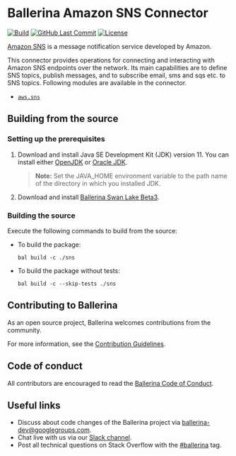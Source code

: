 # Ballerina Amazon SNS Connector

[![Build](https://github.com/ballerina-platform/module-ballerinax-aws.sns/workflows/CI/badge.svg)](https://github.com/ballerina-platform/module-ballerinax-aws.sns/actions?query=workflow%3ACI)
[![GitHub Last Commit](https://img.shields.io/github/last-commit/ballerina-platform/module-ballerinax-aws.sns.svg)](https://github.com/ballerina-platform/module-ballerinax-aws.sns/commits/master)
[![License](https://img.shields.io/badge/License-Apache%202.0-blue.svg)](https://opensource.org/licenses/Apache-2.0)

[Amazon SNS](https://aws.amazon.com/sns/) is a message notification service developed by Amazon.

This connector provides operations for connecting and interacting with Amazon SNS endpoints over the network. Its main capabilities are to define SNS topics, publish messages, and to subscribe email, sms and sqs etc. to SNS topics. Following modules are available in the connector. 

- [`aws.sns`](sns/Module.md)

## Building from the source
### Setting up the prerequisites

1. Download and install Java SE Development Kit (JDK) version 11. You can install either [OpenJDK](https://adoptopenjdk.net/) or [Oracle JDK](https://www.oracle.com/java/technologies/javase-jdk11-downloads.html).

    > **Note:** Set the JAVA_HOME environment variable to the path name of the directory in which you installed JDK.

2. Download and install [Ballerina Swan Lake Beta3](https://ballerina.io/). 

### Building the source
Execute the following commands to build from the source:

* To build the package:
    ```    
    bal build -c ./sns
    ```
* To build the package without tests:
    ```
    bal build -c --skip-tests ./sns
    ```
## Contributing to Ballerina
As an open source project, Ballerina welcomes contributions from the community. 

For more information, see the [Contribution Guidelines](https://github.com/ballerina-platform/ballerina-lang/blob/master/CONTRIBUTING.md).

## Code of conduct
All contributors are encouraged to read the [Ballerina Code of Conduct](https://ballerina.io/code-of-conduct).

## Useful links
* Discuss about code changes of the Ballerina project via [ballerina-dev@googlegroups.com](mailto:ballerina-dev@googlegroups.com).
* Chat live with us via our [Slack channel](https://ballerina.io/community/slack/).
* Post all technical questions on Stack Overflow with the [#ballerina](https://stackoverflow.com/questions/tagged/ballerina) tag.
